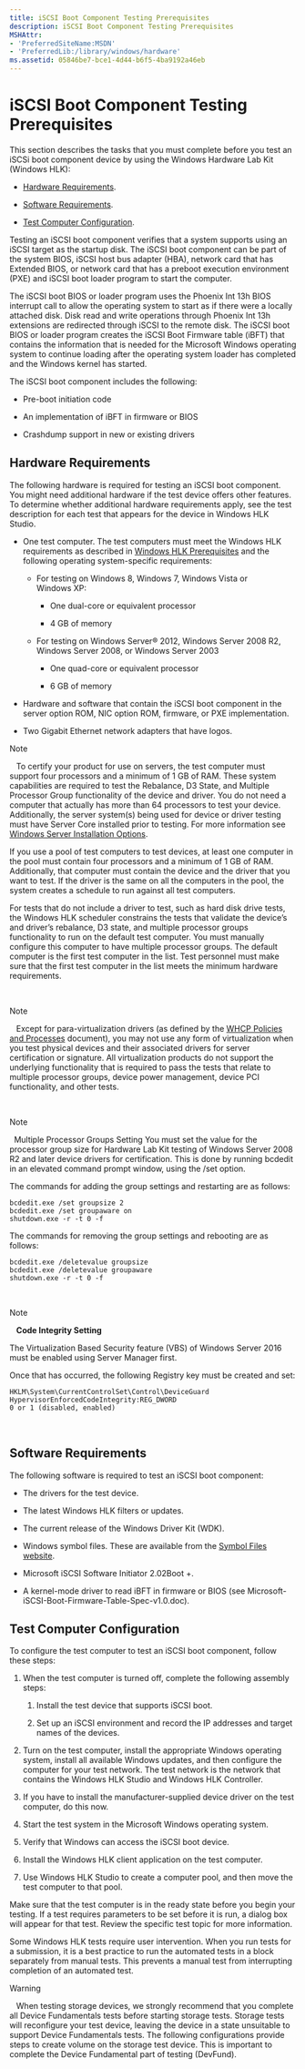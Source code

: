 ```yaml
---
title: iSCSI Boot Component Testing Prerequisites
description: iSCSI Boot Component Testing Prerequisites
MSHAttr:
- 'PreferredSiteName:MSDN'
- 'PreferredLib:/library/windows/hardware'
ms.assetid: 05846be7-bce1-4d44-b6f5-4ba9192a46eb
---
```


# iSCSI Boot Component Testing Prerequisites


This section describes the tasks that you must complete before you test an iSCSi boot component device by using the Windows Hardware Lab Kit (Windows HLK):

-   [Hardware Requirements](#bkmk-hardwarerequirements).

-   [Software Requirements](#bkmk-softwarerequirements).

-   [Test Computer Configuration](#bkmk-configure).

Testing an iSCSI boot component verifies that a system supports using an iSCSI target as the startup disk. The iSCSI boot component can be part of the system BIOS, iSCSI host bus adapter (HBA), network card that has Extended BIOS, or network card that has a preboot execution environment (PXE) and iSCSI boot loader program to start the computer.

The iSCSI boot BIOS or loader program uses the Phoenix Int 13h BIOS interrupt call to allow the operating system to start as if there were a locally attached disk. Disk read and write operations through Phoenix Int 13h extensions are redirected through iSCSI to the remote disk. The iSCSI boot BIOS or loader program creates the iSCSI Boot Firmware table (iBFT) that contains the information that is needed for the Microsoft Windows operating system to continue loading after the operating system loader has completed and the Windows kernel has started.

The iSCSI boot component includes the following:

-   Pre-boot initiation code

-   An implementation of iBFT in firmware or BIOS

-   Crashdump support in new or existing drivers

## <span id="BKMK_HardwareRequirements"></span><span id="bkmk_hardwarerequirements"></span><span id="BKMK_HARDWAREREQUIREMENTS"></span>Hardware Requirements


The following hardware is required for testing an iSCSI boot component. You might need additional hardware if the test device offers other features. To determine whether additional hardware requirements apply, see the test description for each test that appears for the device in Windows HLK Studio.

-   One test computer. The test computers must meet the Windows HLK requirements as described in [Windows HLK Prerequisites](..\getstarted\windows-hlk-prerequisites.md) and the following operating system-specific requirements:

    -   For testing on Windows 8, Windows 7, Windows Vista or Windows XP:

        -   One dual-core or equivalent processor

        -   4 GB of memory

    -   For testing on Windows Server® 2012, Windows Server 2008 R2, Windows Server 2008, or Windows Server 2003

        -   One quad-core or equivalent processor

        -   6 GB of memory

-   Hardware and software that contain the iSCSI boot component in the server option ROM, NIC option ROM, firmware, or PXE implementation.

-   Two Gigabit Ethernet network adapters that have logos.

>[!NOTE]
>  
To certify your product for use on servers, the test computer must support four processors and a minimum of 1 GB of RAM. These system capabilities are required to test the Rebalance, D3 State, and Multiple Processor Group functionality of the device and driver. You do not need a computer that actually has more than 64 processors to test your device. Additionally, the server system(s) being used for device or driver testing must have Server Core installed prior to testing. For more information see [Windows Server Installation Options](http://go.microsoft.com/fwlink/p/?LinkID=251454).

If you use a pool of test computers to test devices, at least one computer in the pool must contain four processors and a minimum of 1 GB of RAM. Additionally, that computer must contain the device and the driver that you want to test. If the driver is the same on all the computers in the pool, the system creates a schedule to run against all test computers.

For tests that do not include a driver to test, such as hard disk drive tests, the Windows HLK scheduler constrains the tests that validate the device’s and driver’s rebalance, D3 state, and multiple processor groups functionality to run on the default test computer. You must manually configure this computer to have multiple processor groups. The default computer is the first test computer in the list. Test personnel must make sure that the first test computer in the list meets the minimum hardware requirements.

 

>[!NOTE]
>  
Except for para-virtualization drivers (as defined by the [WHCP Policies and Processes](http://go.microsoft.com/fwlink/p/?LinkID=615222) document), you may not use any form of virtualization when you test physical devices and their associated drivers for server certification or signature. All virtualization products do not support the underlying functionality that is required to pass the tests that relate to multiple processor groups, device power management, device PCI functionality, and other tests.

 

>[!NOTE]
>  Multiple Processor Groups Setting
You must set the value for the processor group size for Hardware Lab Kit testing of Windows Server 2008 R2 and later device drivers for certification. This is done by running bcdedit in an elevated command prompt window, using the /set option.

The commands for adding the group settings and restarting are as follows:

``` syntax
bcdedit.exe /set groupsize 2
bcdedit.exe /set groupaware on
shutdown.exe -r -t 0 -f
```

The commands for removing the group settings and rebooting are as follows:

``` syntax
bcdedit.exe /deletevalue groupsize
bcdedit.exe /deletevalue groupaware
shutdown.exe -r -t 0 -f
```

 

>[!NOTE]
>  
**Code Integrity Setting**

The Virtualization Based Security feature (VBS) of Windows Server 2016 must be enabled using Server Manager first.

Once that has occurred, the following Registry key must be created and set:

``` syntax
HKLM\System\CurrentControlSet\Control\DeviceGuard
HypervisorEnforcedCodeIntegrity:REG_DWORD
0 or 1 (disabled, enabled)
```

 

## <span id="BKMK_SoftwareRequirements"></span><span id="bkmk_softwarerequirements"></span><span id="BKMK_SOFTWAREREQUIREMENTS"></span>Software Requirements


The following software is required to test an iSCSI boot component:

-   The drivers for the test device.

-   The latest Windows HLK filters or updates.

-   The current release of the Windows Driver Kit (WDK).

-   Windows symbol files. These are available from the [Symbol Files website](http://go.microsoft.com/fwlink/p/?LinkId=231439).

-   Microsoft iSCSI Software Initiator 2.02Boot +.

-   A kernel-mode driver to read iBFT in firmware or BIOS (see Microsoft-iSCSI-Boot-Firmware-Table-Spec-v1.0.doc).

## <span id="BKMK_Configure"></span><span id="bkmk_configure"></span><span id="BKMK_CONFIGURE"></span>Test Computer Configuration


To configure the test computer to test an iSCSI boot component, follow these steps:

1.  When the test computer is turned off, complete the following assembly steps:

    1.  Install the test device that supports iSCSI boot.

    2.  Set up an iSCSI environment and record the IP addresses and target names of the devices.

2.  Turn on the test computer, install the appropriate Windows operating system, install all available Windows updates, and then configure the computer for your test network. The test network is the network that contains the Windows HLK Studio and Windows HLK Controller.

3.  If you have to install the manufacturer-supplied device driver on the test computer, do this now.

4.  Start the test system in the Microsoft Windows operating system.

5.  Verify that Windows can access the iSCSI boot device.

6.  Install the Windows HLK client application on the test computer.

7.  Use Windows HLK Studio to create a computer pool, and then move the test computer to that pool.

Make sure that the test computer is in the ready state before you begin your testing. If a test requires parameters to be set before it is run, a dialog box will appear for that test. Review the specific test topic for more information.

Some Windows HLK tests require user intervention. When you run tests for a submission, it is a best practice to run the automated tests in a block separately from manual tests. This prevents a manual test from interrupting completion of an automated test.

>[!WARNING]
>  
When testing storage devices, we strongly recommend that you complete all Device Fundamentals tests before starting storage tests. Storage tests will reconfigure your test device, leaving the device in a state unsuitable to support Device Fundamentals tests. The following configurations provide steps to create volume on the storage test device. This is important to complete the Device Fundamental part of testing (DevFund).

 

 

 






